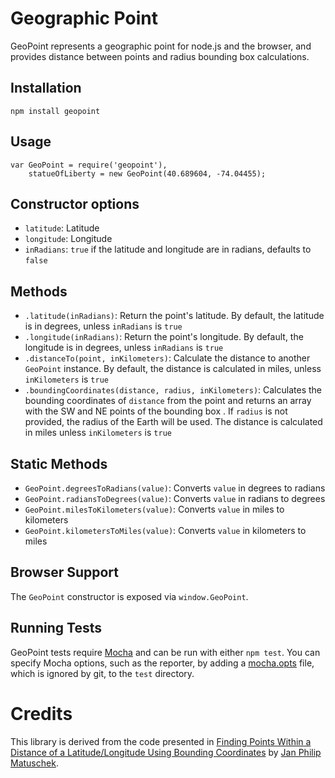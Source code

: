 # Geographic Point

GeoPoint represents a geographic point for node.js and the browser, and provides distance between points and radius bounding box calculations.

## Installation

    npm install geopoint 

## Usage

```
var GeoPoint = require('geopoint'),
    statueOfLiberty = new GeoPoint(40.689604, -74.04455);
```

## Constructor options

* `latitude`: Latitude
* `longitude`: Longitude
* `inRadians`: `true` if the latitude and longitude are in radians, defaults to `false`

## Methods

* `.latitude(inRadians)`: Return the point's latitude. By default, the latitude is in degrees, unless `inRadians` is `true`
* `.longitude(inRadians)`: Return the point's longitude. By default, the longitude is in degrees, unless `inRadians` is `true`
* `.distanceTo(point, inKilometers)`: Calculate the distance to another `GeoPoint` instance. By default, the distance is calculated in miles, unless `inKilometers` is `true`
* `.boundingCoordinates(distance, radius, inKilometers)`: Calculates the bounding coordinates of `distance` from the point and returns an array with the SW and NE points of the bounding box . If `radius` is not provided, the radius of the Earth will be used. The distance is calculated in miles unless `inKilometers` is `true`

## Static Methods

* `GeoPoint.degreesToRadians(value)`: Converts `value` in degrees to radians
* `GeoPoint.radiansToDegrees(value)`: Converts `value` in radians to degrees
* `GeoPoint.milesToKilometers(value)`: Converts `value` in miles to kilometers
* `GeoPoint.kilometersToMiles(value)`: Converts `value` in kilometers to miles

## Browser Support

The `GeoPoint` constructor is exposed via `window.GeoPoint`.

## Running Tests

GeoPoint tests require [Mocha](http://visionmedia.github.com/mocha/) and can be run with either `npm test`.  You can specify Mocha options, such as the reporter, by adding a [mocha.opts](http://visionmedia.github.com/mocha/#mocha.opts) file, which is ignored by git, to the `test` directory.
 
# Credits

This library is derived from the code presented in [Finding Points Within a Distance of a Latitude/Longitude Using Bounding Coordinates](http://janmatuschek.de/LatitudeLongitudeBoundingCoordinates) by [Jan Philip Matuschek](http://janmatuschek.de/Contact).
